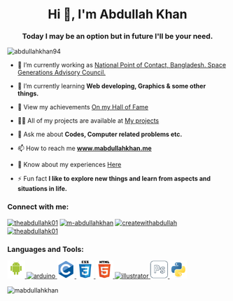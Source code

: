 
<h1 align="center">Hi 👋, I'm Abdullah Khan</h1>
<h3 align="center">Today I may be an option but in future I'll be your need.</h3>

<p align="left"> <img src="https://komarev.com/ghpvc/?username=abdullahkhan94&label=Profile%20views&color=0e75b6&style=flat" alt="abdullahkhan94" /> </p>

- 🔭 I’m currently working as [National Point of Contact, Bangladesh. Space Generations Advisory Council.](https://spacegeneration.org/regions/asia/bangladesh)
- 🌱 I’m currently learning **Web developing, Graphics & some other things.**
- 🎉 View my achievements [On my Hall of Fame](https://sites.google.com/view/mabdullahkhan/achievements)
- 👨‍💻 All of my projects are available at [My projects](https://sites.google.com/view/mabdullahkhan/projects)
- 💬 Ask me about **Codes, Computer related problems etc.**
- 📫 How to reach me **www.mabdullahkhan.me**
- 📄 Know about my experiences [Here](https://sites.google.com/view/mabdullahkhan/experience)

- ⚡ Fun fact **I like to explore new things and learn from aspects and situations in life.**

<h3 align="left">Connect with me:</h3>
<p align="left">
<a href="https://twitter.com/theabdullahk01" target="blank"><img align="center" src="https://cdn.jsdelivr.net/npm/simple-icons@3.0.1/icons/twitter.svg" alt="theabdullahk01" height="30" width="40" /></a>
<a href="https://linkedin.com/in/m-abdullahkhan" target="blank"><img align="center" src="https://cdn.jsdelivr.net/npm/simple-icons@3.0.1/icons/linkedin.svg" alt="m-abdullahkhan" height="30" width="40" /></a>
<a href="https://fb.com/createwithabdullah" target="blank"><img align="center" src="https://cdn.jsdelivr.net/npm/simple-icons@3.0.1/icons/facebook.svg" alt="createwithabdullah" height="30" width="40" /></a>
<a href="https://instagram.com/theabdullahk01" target="blank"><img align="center" src="https://cdn.jsdelivr.net/npm/simple-icons@3.0.1/icons/instagram.svg" alt="theabdullahk01" height="30" width="40" /></a>
</p>

<h3 align="left">Languages and Tools:</h3>
<p align="left"> <a href="https://developer.android.com" target="_blank"> <img src="https://raw.githubusercontent.com/devicons/devicon/master/icons/android/android-original-wordmark.svg" alt="android" width="40" height="40"/> </a> <a href="https://www.arduino.cc/" target="_blank"> <img src="https://cdn.worldvectorlogo.com/logos/arduino-1.svg" alt="arduino" width="40" height="40"/> </a> <a href="https://www.cprogramming.com/" target="_blank"> <img src="https://raw.githubusercontent.com/devicons/devicon/master/icons/c/c-original.svg" alt="c" width="40" height="40"/> </a> <a href="https://www.w3schools.com/css/" target="_blank"> <img src="https://raw.githubusercontent.com/devicons/devicon/master/icons/css3/css3-original-wordmark.svg" alt="css3" width="40" height="40"/> </a> <a href="https://www.w3.org/html/" target="_blank"> <img src="https://raw.githubusercontent.com/devicons/devicon/master/icons/html5/html5-original-wordmark.svg" alt="html5" width="40" height="40"/> </a> <a href="https://www.adobe.com/in/products/illustrator.html" target="_blank"> <img src="https://www.vectorlogo.zone/logos/adobe_illustrator/adobe_illustrator-icon.svg" alt="illustrator" width="40" height="40"/> </a> <a href="https://www.photoshop.com/en" target="_blank"> <img src="https://raw.githubusercontent.com/devicons/devicon/master/icons/photoshop/photoshop-line.svg" alt="photoshop" width="40" height="40"/> </a> <a href="https://www.python.org" target="_blank"> <img src="https://raw.githubusercontent.com/devicons/devicon/master/icons/python/python-original.svg" alt="python" width="40" height="40"/> </a> </p>

<p><img align="center" src="https://github-readme-stats.vercel.app/api/top-langs?username=mabdullahkhan&show_icons=true&locale=en&layout=compact" alt="mabdullahkhan" /></p>
